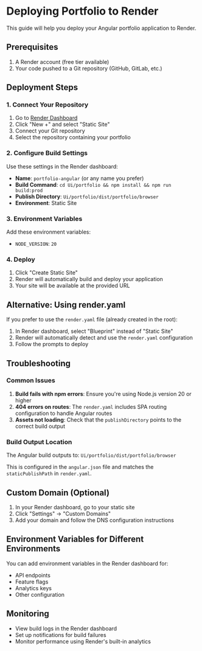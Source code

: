 # Deploying Portfolio to Render

This guide will help you deploy your Angular portfolio application to Render.

## Prerequisites

1. A Render account (free tier available)
2. Your code pushed to a Git repository (GitHub, GitLab, etc.)

## Deployment Steps

### 1. Connect Your Repository

1. Go to [Render Dashboard](https://dashboard.render.com/)
2. Click "New +" and select "Static Site"
3. Connect your Git repository
4. Select the repository containing your portfolio

### 2. Configure Build Settings

Use these settings in the Render dashboard:

- **Name**: `portfolio-angular` (or any name you prefer)
- **Build Command**: `cd Ui/portfolio && npm install && npm run build:prod`
- **Publish Directory**: `Ui/portfolio/dist/portfolio/browser`
- **Environment**: Static Site

### 3. Environment Variables

Add these environment variables:
- `NODE_VERSION`: `20`

### 4. Deploy

1. Click "Create Static Site"
2. Render will automatically build and deploy your application
3. Your site will be available at the provided URL

## Alternative: Using render.yaml

If you prefer to use the `render.yaml` file (already created in the root):

1. In Render dashboard, select "Blueprint" instead of "Static Site"
2. Render will automatically detect and use the `render.yaml` configuration
3. Follow the prompts to deploy

## Troubleshooting

### Common Issues

1. **Build fails with npm errors**: Ensure you're using Node.js version 20 or higher
2. **404 errors on routes**: The `render.yaml` includes SPA routing configuration to handle Angular routes
3. **Assets not loading**: Check that the `publishDirectory` points to the correct build output

### Build Output Location

The Angular build outputs to: `Ui/portfolio/dist/portfolio/browser`

This is configured in the `angular.json` file and matches the `staticPublishPath` in `render.yaml`.

## Custom Domain (Optional)

1. In your Render dashboard, go to your static site
2. Click "Settings" → "Custom Domains"
3. Add your domain and follow the DNS configuration instructions

## Environment Variables for Different Environments

You can add environment variables in the Render dashboard for:
- API endpoints
- Feature flags
- Analytics keys
- Other configuration

## Monitoring

- View build logs in the Render dashboard
- Set up notifications for build failures
- Monitor performance using Render's built-in analytics 